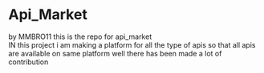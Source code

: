 # Api_Market
by MMBRO11 
this is the repo for api_market
<br>
IN this project i am making a platform for all the type of apis so that all apis are available on same platform
well there has been made a lot of contribution
